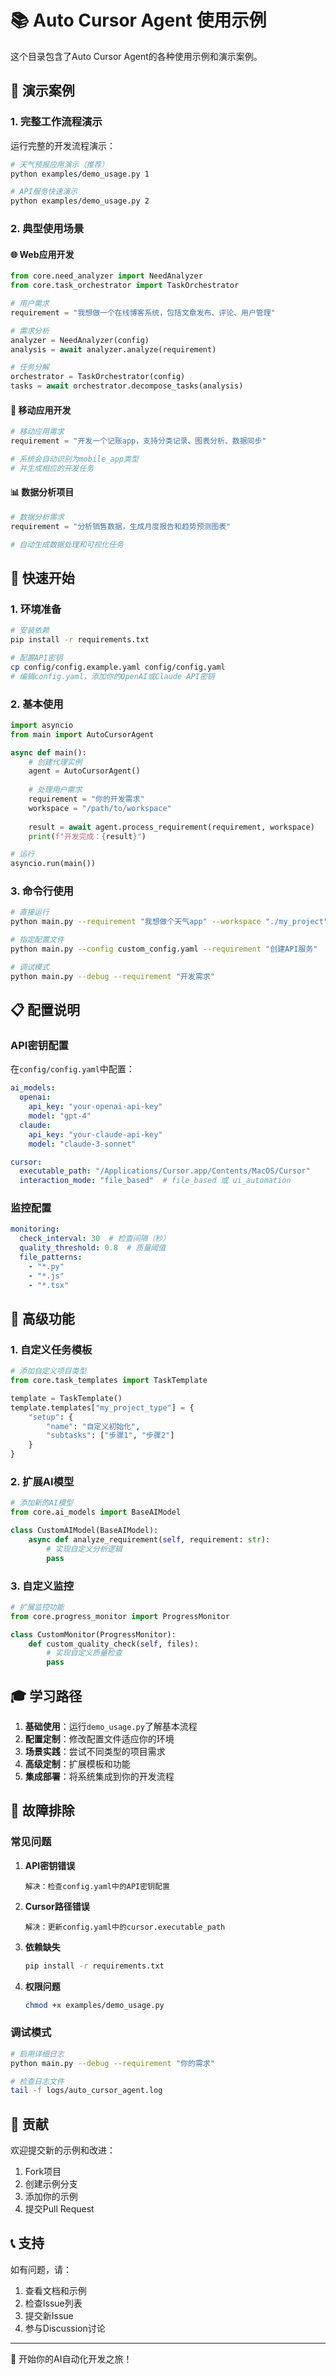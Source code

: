 # 📚 Auto Cursor Agent 使用示例

这个目录包含了Auto Cursor Agent的各种使用示例和演示案例。

## 🎯 演示案例

### 1. 完整工作流程演示

运行完整的开发流程演示：

```bash
# 天气预报应用演示（推荐）
python examples/demo_usage.py 1

# API服务快速演示
python examples/demo_usage.py 2
```

### 2. 典型使用场景

#### 🌐 Web应用开发
```python
from core.need_analyzer import NeedAnalyzer
from core.task_orchestrator import TaskOrchestrator

# 用户需求
requirement = "我想做一个在线博客系统，包括文章发布、评论、用户管理"

# 需求分析
analyzer = NeedAnalyzer(config)
analysis = await analyzer.analyze(requirement)

# 任务分解
orchestrator = TaskOrchestrator(config)
tasks = await orchestrator.decompose_tasks(analysis)
```

#### 📱 移动应用开发
```python
# 移动应用需求
requirement = "开发一个记账app，支持分类记录、图表分析、数据同步"

# 系统会自动识别为mobile_app类型
# 并生成相应的开发任务
```

#### 📊 数据分析项目
```python
# 数据分析需求
requirement = "分析销售数据，生成月度报告和趋势预测图表"

# 自动生成数据处理和可视化任务
```

## 🚀 快速开始

### 1. 环境准备

```bash
# 安装依赖
pip install -r requirements.txt

# 配置API密钥
cp config/config.example.yaml config/config.yaml
# 编辑config.yaml，添加你的OpenAI或Claude API密钥
```

### 2. 基本使用

```python
import asyncio
from main import AutoCursorAgent

async def main():
    # 创建代理实例
    agent = AutoCursorAgent()
    
    # 处理用户需求
    requirement = "你的开发需求"
    workspace = "/path/to/workspace"
    
    result = await agent.process_requirement(requirement, workspace)
    print(f"开发完成：{result}")

# 运行
asyncio.run(main())
```

### 3. 命令行使用

```bash
# 直接运行
python main.py --requirement "我想做个天气app" --workspace "./my_project"

# 指定配置文件
python main.py --config custom_config.yaml --requirement "创建API服务"

# 调试模式
python main.py --debug --requirement "开发需求"
```

## 📋 配置说明

### API密钥配置

在`config/config.yaml`中配置：

```yaml
ai_models:
  openai:
    api_key: "your-openai-api-key"
    model: "gpt-4"
  claude:
    api_key: "your-claude-api-key"
    model: "claude-3-sonnet"

cursor:
  executable_path: "/Applications/Cursor.app/Contents/MacOS/Cursor"
  interaction_mode: "file_based"  # file_based 或 ui_automation
```

### 监控配置

```yaml
monitoring:
  check_interval: 30  # 检查间隔（秒）
  quality_threshold: 0.8  # 质量阈值
  file_patterns:
    - "*.py"
    - "*.js"
    - "*.tsx"
```

## 🌟 高级功能

### 1. 自定义任务模板

```python
# 添加自定义项目类型
from core.task_templates import TaskTemplate

template = TaskTemplate()
template.templates["my_project_type"] = {
    "setup": {
        "name": "自定义初始化",
        "subtasks": ["步骤1", "步骤2"]
    }
}
```

### 2. 扩展AI模型

```python
# 添加新的AI模型
from core.ai_models import BaseAIModel

class CustomAIModel(BaseAIModel):
    async def analyze_requirement(self, requirement: str):
        # 实现自定义分析逻辑
        pass
```

### 3. 自定义监控

```python
# 扩展监控功能
from core.progress_monitor import ProgressMonitor

class CustomMonitor(ProgressMonitor):
    def custom_quality_check(self, files):
        # 实现自定义质量检查
        pass
```

## 🎓 学习路径

1. **基础使用**：运行`demo_usage.py`了解基本流程
2. **配置定制**：修改配置文件适应你的环境
3. **场景实践**：尝试不同类型的项目需求
4. **高级定制**：扩展模板和功能
5. **集成部署**：将系统集成到你的开发流程

## 🔧 故障排除

### 常见问题

1. **API密钥错误**
   ```
   解决：检查config.yaml中的API密钥配置
   ```

2. **Cursor路径错误**
   ```
   解决：更新config.yaml中的cursor.executable_path
   ```

3. **依赖缺失**
   ```bash
   pip install -r requirements.txt
   ```

4. **权限问题**
   ```bash
   chmod +x examples/demo_usage.py
   ```

### 调试模式

```bash
# 启用详细日志
python main.py --debug --requirement "你的需求"

# 检查日志文件
tail -f logs/auto_cursor_agent.log
```

## 🤝 贡献

欢迎提交新的示例和改进：

1. Fork项目
2. 创建示例分支
3. 添加你的示例
4. 提交Pull Request

## 📞 支持

如有问题，请：
1. 查看文档和示例
2. 检查Issue列表
3. 提交新Issue
4. 参与Discussion讨论

---

🚀 开始你的AI自动化开发之旅！


